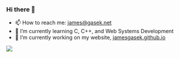 ### Hi there 👋
- 📫  How to reach me: james@gasek.net
- 🌱 I’m currently learning C, C++, and Web Systems Development
- 🔭 I’m currently working on my website, [jamesgasek.github.io](www.jamesgasek.github.io)

<img src = "https://github-readme-stats.vercel.app/api?username=jamesgasek&&show_icons=true&title_color=ffffff&icon_color=bb2acf&text_color=daf7dc&bg_color=151515">
<!--
**jamesgasek/jamesgasek** is a ✨ _special_ ✨ repository because its `README.md` (this file) appears on your GitHub profile.

Here are some ideas to get you started:

- 🔭 I’m currently working on ...
- 🌱 I’m currently learning ...
- 👯 I’m looking to collaborate on ...
- 🤔 I’m looking for help with ...
- 💬 Ask me about ...
- 📫 How to reach me: ...
- 😄 Pronouns: ...
- ⚡ Fun fact: ...
-->
